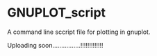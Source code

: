 # GNUPLOT_script
A command line sccript file for plotting in gnuplot.

Uploading soon................!!!!!!!!!!!!!
